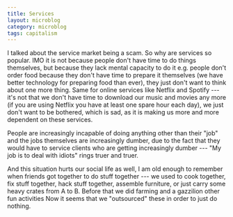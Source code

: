 ```yaml
---
title: Services
layout: microblog
category: microblog
tags: capitalism 
---
```


I talked about the service market being a scam. So why are services so popular. IMO it is not because people don't have time to do things themselves, but because they lack mental capacity to do it e.g. people don't order food because they don't have time to prepare it themselves (we have better technology for preparing food than ever), they just don't want to think about one more thing. Same for online services like Netflix and Spotify --- it's not that we don't have time to download our music and movies any more (if you are using Netflix you have at least one spare hour each day), we just don't want to be bothered, which is sad, as it is making us more and more dependent on these services.

People are increasingly incapable of doing anything other than their "job" and the jobs themselves are increasingly dumber, due to the fact that they would have to service clients who are getting increasingly dumber --- "My job is to deal with idiots" rings truer and truer.

And this situation hurts our social life as well, I am old enough to remember when friends got together to do stuff together --- we used to cook together, fix stuff together, hack stuff together, assemble furniture, or just carry some heavy crates from A to B. Before that we did farming and a gazzilion other fun activities Now it seems that we "outsourced" these in order to just do nothing.
